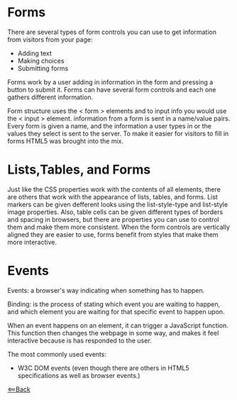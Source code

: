 # Forms

There are several types of form controls you can use to get information from visitors from your page:
 - Adding text
 - Making choices
 - Submitting forms

Forms work by a user adding in information in the form and pressing a button to submit it. Forms can have several form controls and each one gathers different information.

Form structure uses the < form > elements and to input info you would use the < input > element. information from a form is sent in a name/value pairs. Every form is given a name, and the information a user types in or the values they select is sent to the server. To make it easier for visitors to fill in forms HTML5 was brought into the mix.

# Lists,Tables, and Forms

Just like the CSS properties work with the contents of all elements, there are others that work with the appearance of lists, tables, and forms. List markers can be given defferent looks using the list-style-type and list-style image properties. Also, table cells can be given different types of borders and spacing in browsers, but there are properties you can use to control them and make them more consistent. When the form controls are vertically aligned they are easier to use, forms benefit from styles that make them more interactive.

# Events

Events: a browser's way indicating when something has to happen.

Binding: is the process of stating which event you are waiting to happen, and which element you are waiting for that specific event to happen upon.

When an event happens on an element, it can trigger a JavaScript function. This function then changes the webpage in some way, and makes it feel interactive because is has responded to the user. 

The most commonly used events:
 - W3C DOM events
 (even though there are others in HTML5 specifications as well as browser events.)

 [<==Back](README.md)
